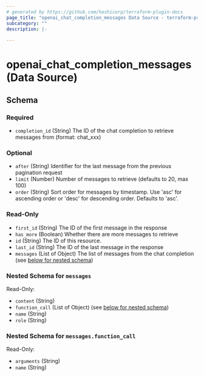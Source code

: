 ```yaml
---
# generated by https://github.com/hashicorp/terraform-plugin-docs
page_title: "openai_chat_completion_messages Data Source - terraform-provider-openai"
subcategory: ""
description: |-
  
---
```


# openai_chat_completion_messages (Data Source)





<!-- schema generated by tfplugindocs -->
## Schema

### Required

- `completion_id` (String) The ID of the chat completion to retrieve messages from (format: chat_xxx)

### Optional

- `after` (String) Identifier for the last message from the previous pagination request
- `limit` (Number) Number of messages to retrieve (defaults to 20, max 100)
- `order` (String) Sort order for messages by timestamp. Use 'asc' for ascending order or 'desc' for descending order. Defaults to 'asc'.

### Read-Only

- `first_id` (String) The ID of the first message in the response
- `has_more` (Boolean) Whether there are more messages to retrieve
- `id` (String) The ID of this resource.
- `last_id` (String) The ID of the last message in the response
- `messages` (List of Object) The list of messages from the chat completion (see [below for nested schema](#nestedatt--messages))

<a id="nestedatt--messages"></a>
### Nested Schema for `messages`

Read-Only:

- `content` (String)
- `function_call` (List of Object) (see [below for nested schema](#nestedobjatt--messages--function_call))
- `name` (String)
- `role` (String)

<a id="nestedobjatt--messages--function_call"></a>
### Nested Schema for `messages.function_call`

Read-Only:

- `arguments` (String)
- `name` (String)
